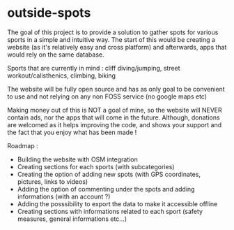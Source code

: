 # outside-spots

The goal of this project is to provide a solution to gather spots for various sports in a simple and intuitive way.
The start of this would be creating a website (as it's relatively easy and cross platform) and afterwards, apps that would rely on the same database.

Sports that are currently in mind : cliff diving/jumping, street workout/calisthenics, climbing, biking

The website will be fully open source and has as only goal to be convenient to use and not relying on any non FOSS service (no google maps etc)

Making money out of this is NOT a goal of mine, so the website will NEVER contain ads, nor the apps that will come in the future. Although, donations are welcomed as it helps improving the code, and shows your support and the fact that you enjoy what has been made !

Roadmap :

- Building the website with OSM integration
- Creating sections for each sports (with subcategories)
- Creating the option of adding new spots (with GPS coordinates, pictures, links to videos)
- Adding the option of commenting under the spots and adding informations (with an account ?)
- Adding the posssibility to export the data to make it accessible offline
- Creating sections with informations related to each sport (safety measures, general informations etc...)
